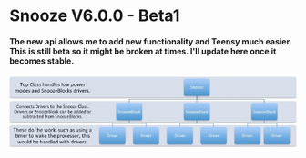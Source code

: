 # Snooze V6.0.0 - Beta1

<h4>The new api allows me to add new functionality and Teensy much easier. This is still beta so it might be broken at times. I'll update here once it becomes stable.<br>

![alt text](https://github.com/duff2013/Snooze_V6_Beta/blob/master/images/SnoozeClassLayout.jpg "Snooze Class Layout")
